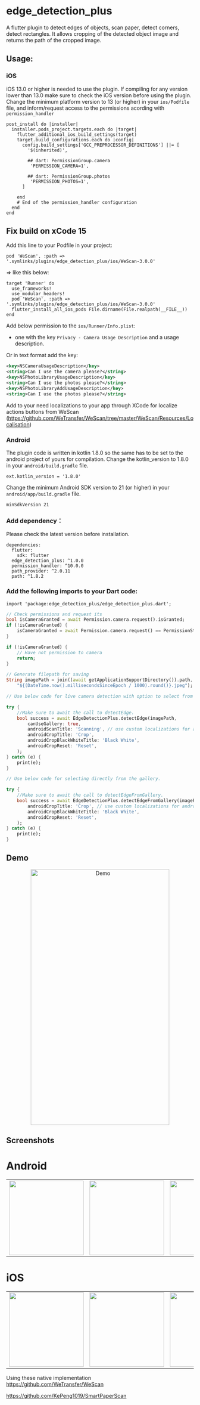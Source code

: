 # edge_detection_plus

A flutter plugin to detect edges of objects, scan paper, detect corners, detect rectangles. It allows cropping of the detected object image and returns the path of the cropped image.

## Usage:

### iOS

iOS 13.0 or higher is needed to use the plugin. If compiling for any version lower than 13.0 make sure to check the iOS version before using the plugin. Change the minimum platform version to 13 (or higher) in your `ios/Podfile` file, and inform/request access to the permissions acording with `permission_handler`

```
post_install do |installer|
  installer.pods_project.targets.each do |target|
    flutter_additional_ios_build_settings(target)
    target.build_configurations.each do |config|
      config.build_settings['GCC_PREPROCESSOR_DEFINITIONS'] ||= [
        '$(inherited)',

        ## dart: PermissionGroup.camera
         'PERMISSION_CAMERA=1',

        ## dart: PermissionGroup.photos
         'PERMISSION_PHOTOS=1',
      ]

    end
    # End of the permission_handler configuration
  end
end
```

## Fix build on xCode 15

Add this line to your Podfile in your project:

```
pod 'WeScan', :path => '.symlinks/plugins/edge_detection_plus/ios/WeScan-3.0.0'
```

=> like this below:

```
target 'Runner' do
  use_frameworks!
  use_modular_headers!
  pod 'WeScan', :path => '.symlinks/plugins/edge_detection_plus/ios/WeScan-3.0.0'
  flutter_install_all_ios_pods File.dirname(File.realpath(__FILE__))
end
```

Add below permission to the `ios/Runner/Info.plist`:

- one with the key `Privacy - Camera Usage Description` and a usage description.

Or in text format add the key:

```xml
<key>NSCameraUsageDescription</key>
<string>Can I use the camera please?</string>
<key>NSPhotoLibraryUsageDescription</key>
<string>Can I use the photos please?</string>
<key>NSPhotoLibraryAddUsageDescription</key>
<string>Can I use the photos please?</string>
```

Add to your need localizations to your app through XCode for localize actions buttons from WeScan (https://github.com/WeTransfer/WeScan/tree/master/WeScan/Resources/Localisation)

### Android

The plugin code is written in kotlin 1.8.0 so the same has to be set to the android project of yours for compilation.
Change the kotlin_version to 1.8.0 in your `android/build.gradle` file.

```
ext.kotlin_version = '1.8.0'
```

Change the minimum Android SDK version to 21 (or higher) in your `android/app/build.gradle` file.

```
minSdkVersion 21
```

### Add dependency：

Please check the latest version before installation.

```
dependencies:
  flutter:
    sdk: flutter
  edge_detection_plus: ^1.0.0
  permission_handler: ^10.0.0
  path_provider: ^2.0.11
  path: ^1.8.2
```

### Add the following imports to your Dart code:

```
import 'package:edge_detection_plus/edge_detection_plus.dart';
```

```dart
// Check permissions and request its
bool isCameraGranted = await Permission.camera.request().isGranted;
if (!isCameraGranted) {
    isCameraGranted = await Permission.camera.request() == PermissionStatus.granted;
}

if (!isCameraGranted) {
    // Have not permission to camera
    return;
}

// Generate filepath for saving
String imagePath = join((await getApplicationSupportDirectory()).path,
    "${(DateTime.now().millisecondsSinceEpoch / 1000).round()}.jpeg");

// Use below code for live camera detection with option to select from gallery in the camera feed.

try {
    //Make sure to await the call to detectEdge.
    bool success = await EdgeDetectionPlus.detectEdge(imagePath,
        canUseGallery: true,
        androidScanTitle: 'Scanning', // use custom localizations for android
        androidCropTitle: 'Crop',
        androidCropBlackWhiteTitle: 'Black White',
        androidCropReset: 'Reset',
    );
} catch (e) {
    print(e);
}

// Use below code for selecting directly from the gallery.

try {
    //Make sure to await the call to detectEdgeFromGallery.
    bool success = await EdgeDetectionPlus.detectEdgeFromGallery(imagePath,
        androidCropTitle: 'Crop', // use custom localizations for android
        androidCropBlackWhiteTitle: 'Black White',
        androidCropReset: 'Reset',
    );
} catch (e) {
    print(e);
}

```

## Demo

<p align="center">
  <img src="https://raw.githubusercontent.com/sawankumarbundelkhandi/edge_detection/master/screenshots/demo.gif" alt="Demo" style="margin:auto" width="372" height="686">
</p>

## Screenshots

# Android

<div style="text-align: center">
   <table>
      <tr>
         <td style="text-align: center">
            <img src="https://raw.githubusercontent.com/sawankumarbundelkhandi/edge_detection/master/screenshots/android/1.png" width="200"/>
         </td>
         <td style="text-align: center">
            <img src="https://raw.githubusercontent.com/sawankumarbundelkhandi/edge_detection/master/screenshots/android/2.png" width="200" />
         </td>
         <td style="text-align: center">
            <img src="https://raw.githubusercontent.com/sawankumarbundelkhandi/edge_detection/master/screenshots/android/3.png" width="200"/>
         </td>
      </tr>
   </table>
</div>

# iOS

<div style="text-align: center">
   <table>
      <tr>
         <td style="text-align: center">
            <img src="https://raw.githubusercontent.com/sawankumarbundelkhandi/edge_detection/master/screenshots/ios/1.PNG" width="200"/>
         </td>
         <td style="text-align: center">
            <img src="https://raw.githubusercontent.com/sawankumarbundelkhandi/edge_detection/master/screenshots/ios/2.PNG" width="200" />
         </td>
         <td style="text-align: center">
            <img src="https://raw.githubusercontent.com/sawankumarbundelkhandi/edge_detection/master/screenshots/ios/3.PNG" width="200"/>
         </td>
      </tr>
   </table>
</div>

Using these native implementation   
<a>https://github.com/WeTransfer/WeScan</a>

<a>https://github.com/KePeng1019/SmartPaperScan</a>

